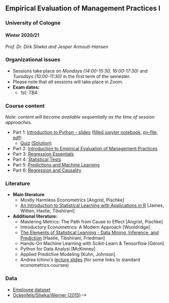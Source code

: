 ## Empirical Evaluation of Management Practices I

### University of Cologne

#### Winter 2020/21

_Prof. Dr. Dirk Sliwka and Jesper Armouti-Hansen_

### Organizational issues

-   Sessions take place on _Mondays (14:00-15:30, 16:00-17:30)_ and _Tuesdays (10:00-11:30)_ in the first term of the semester.
-   Please note that _all_ sessions will take place in Zoom.
-   **Exam dates:**
    -   _1st: TBA_

### Course content

_Note: content will become available sequentially as the time of session approaches._

-   Part 1: [Introduction to Python - slides](https://github.com/lemepe/EEMP/blob/master/python_intro/EEMP_python_intro_slides.ipynb) ([filled jupyter notebook](https://github.com/lemepe/EEMP/blob/master/python_intro/EEMP_python_intro.ipynb), [py-file](https://raw.githubusercontent.com/lemepe/EEMP/master/python_intro/EEMP_python_intro.py), [pdf](https://github.com/lemepe/EEMP/blob/master/python_intro/EEMP_python_intro.pdf))
    - [Quiz](https://github.com/lemepe/EEMP/blob/master/python_intro/EEMP_quiz.ipynb) [(Solution)](https://github.com/lemepe/EEMP/blob/master/python_intro/EEMP_quiz_answers.ipynb)
-   Part 2: [Introduction to Empirical Evaluation of Management Practices](content/part-2/part2.pdf)
-   Part 3: [Regression Essentials](content/part-3/part3.pdf)
-   Part 4: [Statistical Tests](content/part-4/part4.pdf)
-   Part 5: [Predictions and Machine Learning](https://nbviewer.jupyter.org/github/jeshan49/EEMP2019/blob/master/content/part-5/sl2.ipynb)
-   Part 6: [Regression and Causality](https://github.com/dsliwka/bms/blob/master/slides4Causality.pdf)
<!-- -   Part 7: [Using Panel Data](https://github.com/dsliwka/bms/blob/master/slidesPanelData.pdf)-->
<!-- %% -   Part 8: [Statistical Power](https://github.com/dsliwka/bms/blob/master/slidesStatistPower.pdf)-->

<!-- %% **Note:** In case you have troubles loading the respective notebook on Github, try to use the [Jupyter Notebook Viewer](https://nbviewer.jupyter.org/) to display the files.-->


<!-- %% ### Updates-->

<!-- %% - Part 1-4: [updates slides](https://github.com/dsliwka/bms/blob/master/part1to4update.pdf)-->
<!-- %% - [Notebook to start with](https://github.com/dsliwka/bms/blob/master/Start.ipynb)-->
<!-- %% - [Notebook for sales simulation with Fixed effects](https://github.com/dsliwka/bms/blob/master/SalesSimFE.ipynb)-->


### Literature

-   **Main literature**
    -   Mostly Harmless Econometrics [Angrist, Pischke]
    -   [An Introduction to Statistical Learning with Applications in R](https://www-bcf.usc.edu/~gareth/ISL/) [James, Witten, Hastie, Tibshirani]
-   **Additional literature:**
    -   Mastering Metrics: The Path from Cause to Effect [Angrist, Pischke]
    -   Introductory Econometrics: A Modern Approach [Wooldridge]
    -   [The Elements of Statistical Learning - Data Mining, Inference, and Prediction](https://web.stanford.edu/~hastie/ElemStatLearn/) [Hastie, Tibshirani, Friedman]
    -   Hands-On Machine Learning with Scikit-Learn & Tensorflow [Géron]
    -   Python for Data Analysi [McKinney]
    -   Applied Predictive Modeling [Kuhn, Johnson]
    -   Andrea Ichino's [lecture slides](http://www.andreaichino.it/teaching_material.html) (for some links to standard econometrics courses)

### Data

-   [Employee dataset](https://raw.githubusercontent.com/lemepe/EEMP/master/python_intro/Employee_data.csv)
-   [Ockenfels/Sliwka/Werner (2015)](https://raw.githubusercontent.com/dsliwka/bms/master/libraryExpData.csv)-->
<!-- %% -   [Default](https://raw.githubusercontent.com/jeshan49/EEMP2019/master/content/part-5/part-5-1/Default.csv)-->
